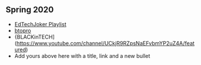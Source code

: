 ## Spring 2020

- [EdTechJoker Playlist](https://www.youtube.com/playlist?list=PLJQupiji7J5e8t_dL8T1iVq-bMPElKTI2)
- [btopro](https://btopro.com/)
- {BLACKinTECH](https://www.youtube.com/channel/UCkjR9RZpsNaEFvbmYP2uZ4A/featured)
- Add yours above here with a title, link and a new bullet
